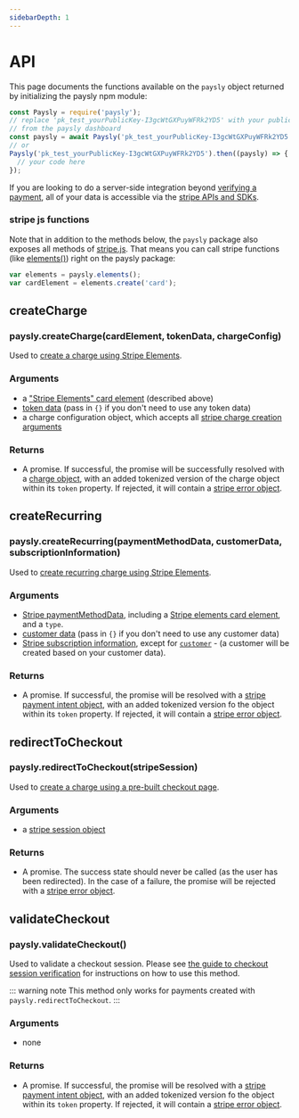 ```yaml
---
sidebarDepth: 1
---
```

# API

This page documents the functions available on the `paysly` object returned by initializing the paysly npm module:

```js
const Paysly = require('paysly');
// replace 'pk_test_yourPublicKey-I3gcWtGXPuyWFRk2YD5' with your public key
// from the paysly dashboard
const paysly = await Paysly('pk_test_yourPublicKey-I3gcWtGXPuyWFRk2YD5');
// or
Paysly('pk_test_yourPublicKey-I3gcWtGXPuyWFRk2YD5').then((paysly) => {
  // your code here
});
```

If you are looking to do a server-side integration beyond [verifying a payment](/guides/verifying-a-payment), all of your data is accessible via the [stripe APIs and SDKs](https://stripe.com/docs).

### stripe js functions

Note that in addition to the methods below, the `paysly` package also exposes all methods of [stripe.js](https://stripe.com/docs/js). That means you can call stripe functions (like [elements()](https://stripe.com/docs/js/elements_object/create)) right on the paysly package:

```js
var elements = paysly.elements();
var cardElement = elements.create('card');
```

## createCharge
### paysly.createCharge(cardElement, tokenData, chargeConfig)

Used to [create a charge using Stripe Elements](/guides/one-time-charges.html#using-stripe-elements).

### Arguments
- a ["Stripe Elements" card element](/guides/one-time-charges.html#initialize-elements) (described above)
- [token data](https://stripe.com/docs/js/tokens_sources/create_token?type=cardElement#stripe_create_token-data) (pass in `{}` if you don't need to use any token data)
- a charge configuration object, which accepts all [stripe charge creation arguments](https://stripe.com/docs/api/charges/create)

### Returns
- A promise. If successful, the promise will be successfully resolved with a [charge object](https://stripe.com/docs/api/charges/object), with an added tokenized version of the charge object within its `token` property. If rejected, it will contain a [stripe error object](https://stripe.com/docs/api/errors).

## createRecurring
### paysly.createRecurring(paymentMethodData, customerData, subscriptionInformation)

Used to [create recurring charge using Stripe Elements](/guides/recurring-charges.html#using-stripe-elements).

### Arguments

- [Stripe paymentMethodData](https://stripe.com/docs/js/payment_intents/create_payment_method#stripe_create_payment_method-paymentMethodData), including a [Stripe elements card element](/guides/one-time-charges.html#initialize-elements), and a `type`.
- [customer data](https://stripe.com/docs/api/customers/create) (pass in `{}` if you don't need to use any customer data)
- [Stripe subscription information](https://stripe.com/docs/api/subscriptions/create), except for [`customer`](https://stripe.com/docs/api/subscriptions/create#create_subscription-customer) - (a customer will be created based on your customer data).

### Returns

- A promise. If successful, the promise will be resolved with a [stripe payment intent object](https://stripe.com/docs/api/payment_intents/object), with an added tokenized version fo the object within its `token` property. If rejected, it will contain a [stripe error object](https://stripe.com/docs/api/errors).

## redirectToCheckout
### paysly.redirectToCheckout(stripeSession)

Used to [create a charge using a pre-built checkout page](/guides/one-time-charges.html#using-a-checkout-flow).

### Arguments
- a [stripe session object](https://stripe.com/docs/api/checkout/sessions/create)

### Returns
- A promise. The success state should never be called (as the user has been redirected). In the case of a failure, the promise will be rejected with a [stripe error object](https://stripe.com/docs/api/errors).

## validateCheckout
### paysly.validateCheckout()

Used to validate a checkout session. Please see [the guide to checkout session verification](/guides/verifying-a-payment.html#checkout) for instructions on how to use this method.

::: warning note
This method only works for payments created with `paysly.redirectToCheckout`.
:::

### Arguments
- none

### Returns
- A promise. If successful, the promise will be resolved with a [stripe payment intent object](https://stripe.com/docs/api/payment_intents/object), with an added tokenized version fo the object within its `token` property. If rejected, it will contain a [stripe error object](https://stripe.com/docs/api/errors).
